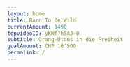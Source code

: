 ```yaml
---
layout: home
title: Born To Be Wild
currentAmount: 1490
topvideoID: yKWf7h5AJ-0
subtitle: Orang-Utans in die Freiheit
goalAmount: CHF 16'500
permalink: /
---
```

